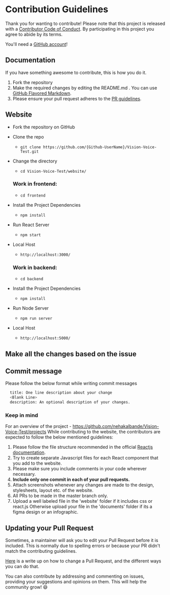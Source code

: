 # Contribution Guidelines
Thank you for wanting to contribute!
Please note that this project is released with a [Contributor Code of Conduct](Code-of-Conduct.md). By participating in this project you agree to abide by its terms.

You'll need a [GitHub account](https://github.com/join)!

## Documentation
If you have something awesome to contribute, this is how you do it.

1. Fork the repository
2. Make the required changes by editing the README.md . You can use [GitHub Flavored Markdown](https://help.github.com/articles/github-flavored-markdown/).
3. Please ensure your pull request adheres to the [PR guidelines](pull_request_template.md). 

## Website

- Fork the repository on GitHub
- Clone the repo
  - `git clone https://github.com/{Github-UserName}/Vision-Voice-Test.git`
- Change the directory
  - `cd Vision-Voice-Test/website/`
  
  ### Work in frontend:
  - `cd frontend`
- Install the Project Dependencies
  - `npm install`
- Run React Server
  - `npm start`
- Local Host
  - `http://localhost:3000/`

  ### Work in backend:
  - `cd backend`
- Install the Project Dependencies
  - `npm install`
- Run Node Server
  - `npm run server`
- Local Host
  - `http://localhost:5000/`



## Make all the changes based on the issue
## Commit message

Please follow the below format while writing commit messages

```bash
  title: One line description about your change
  <Blank Line>
  description: An optional description of your changes.
```


### Keep in mind

For an overview of the project - https://github.com/nehakalbande/Vision-Voice-Test/projects
While contributing to the website, the contributors are expected to follow the below mentioned guidelines:

1. Please follow the file structure recommended in the official [Reactjs documentation](https://reactjs.org/docs/faq-structure.html).
2. Try to create separate Javascript files for each React component that you add to the website. 
3. Please make sure you include comments in your code wherever necessary. 
4. **Include only one commit in each of your pull requests.**
5. Attach screenshots whenever any changes are made to the design, stylesheets, layout etc. of the website.
6. All PRs to be made in the master branch only.
7. Upload a well labeled file in the 'website' folder if it includes css or react.js Otherwise upload your file in the 'documents' folder if its a figma design or an infographic.

## Updating your Pull Request

Sometimes, a maintainer will ask you to edit your Pull Request before it is included. This is normally due to spelling errors or because your PR didn't match the contributing guidelines.

[Here](https://github.com/RichardLitt/knowledge/blob/master/github/amending-a-commit-guide.md) is a write up on how to change a Pull Request, and the different ways you can do that.



You can also contribute by addressing and commenting on issues, providing your suggestions and opinions on them. This will help the community grow! :smile:


